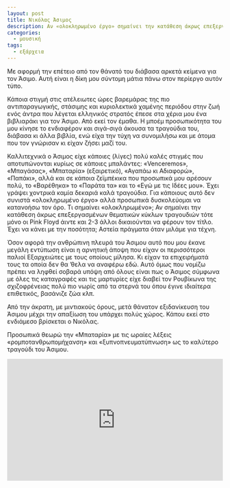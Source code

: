 ```yaml
---
layout: post
title: Νικόλας Άσιμος
description: Αν «ολοκληρωμένο έργο» σημαίνει την κατάθεση άκρως επεξεργασμένων θεματικών κύκλων τραγουδιών τότε μόνο οι Pink Floyd άιντε και 2-3 άλλοι δικαιούνται να φέρουν τον τίτλο.
categories:
  - μουσική
tags: 
  - εξάρχεια
---
```


Με αφορμή την επέτειο από τον θάνατό του διάβασα αρκετά κείμενα για τον Άσιμο. Αυτή είναι η δίκη μου σύντομη μάτια πάνω στον περίεργο αυτόν τύπο.

Κάποια στιγμή στις ατέλειωτες ώρες βαρεμάρας της πιο αντιπαραγωγικής, στάσιμης και κυριολεκτικά χαμένης περιόδου στην ζωή ενός άντρα που λέγεται ελληνικός στρατός έπεσε στα χέρια μου ένα βιβλιαράκι για τον Άσιμο. Από εκεί τον έμαθα. Η μποέμ προσωπικότητα του μου κίνησε το ενδιαφέρον και σιγά-σιγά άκουσα τα τραγούδια του, διάβασα κι άλλα βιβλία, ενώ είχα την τύχη να συνομιλήσω και με άτομα που τον γνώρισαν κι είχαν ζήσει μαζί του.

Καλλιτεχνικά ο Άσιμος είχε κάποιες (λίγες) πολύ καλές στιγμές που αποτυπώνονται κυρίως σε κάποιες μπαλάντες: «Venceremos», «Μπαγάσας», «Μπαταρία» (εξαιρετικό), «Αγαπάω κι Αδιαφορώ», «Παπάκι», αλλά και σε κάποια ζεϊμπέκικα που προσωπικά μου αρέσουν πολύ, το «Βαρέθηκα» το «Παράτα τα» και το «Εγώ με τις Ιδέες μου». Έχει γράψει χοντρικά καμία δεκαριά καλά τραγούδια. Για κάποιους αυτό δεν συνιστά «ολοκληρωμένο έργο» αλλά προσωπικά δυσκολεύομαι να κατανοήσω τον όρο. Τι σημαίνει «ολοκληρωμένο»; Αν σημαίνει την κατάθεση άκρως επεξεργασμένων θεματικών κύκλων τραγουδιών τότε μόνο οι Pink Floyd άιντε και 2-3 άλλοι δικαιούνται να φέρουν τον τίτλο. Έχει να κάνει με την ποσότητα; Αστεία πράγματα όταν μιλάμε για τέχνη.

Όσον αφορά την ανθρώπινη πλευρά του Άσιμου αυτό που μου έκανε μεγάλη εντύπωση είναι η αρνητική άποψη που είχαν οι περισσότεροι παλιοί Εξαρχειώτες με τους οποίους μίλησα. Κι είχαν τα επιχειρήματά τους τα οποία δεν θα ’θελα να αναφέρω εδώ. Αυτό όμως που νομίζω πρέπει να ληφθεί σοβαρά υπόψη από όλους είναι πως ο Άσιμος σύμφωνα με όλες τις καταγραφές και τις μαρτυρίες είχε διαβεί τον Ρουβίκωνα της σχιζοφρένειας πολύ πιο νωρίς από τα στερνά του όπου έγινε ιδιαίτερα επιθετικός, βασάνιζε ζώα κλπ.

Από την άκρατη, με μιντιακούς όρους, μετά θάνατον εξιδανίκευση του Άσιμου μέχρι την απαξίωση του υπάρχει πολύς χώρος. Κάπου εκεί στο ενδιάμεσο βρίσκεται ο Νικόλας.

Προσωπικά θεωρώ την «Μπαταρία» με τις ωραίες λέξεις «ρομποτανθρωπομήχανση» και «ξυπνοπνευματύπνωση» ως το καλύτερο τραγούδι του Άσιμου.

<div class="yt-video" style="position:relative;height:0;padding-bottom:56.25%"><iframe width="560" height="315" src="https://www.youtube.com/embed/Z1b8Bw0kXPk" frameborder="0" allow="autoplay; encrypted-media" allowfullscreen style="position:absolute;width:100%;height:100%;left:0"></iframe></div>